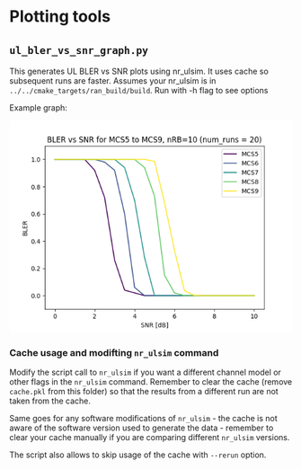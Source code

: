 # Plotting tools

## `ul_bler_vs_snr_graph.py`

This generates UL BLER vs SNR plots using nr_ulsim. It uses cache so subsequent runs are faster.
Assumes your nr_ulsim is in `../../cmake_targets/ran_build/build`. Run with -h flag to see options

Example graph:

![image](./example.png)

### Cache usage and modifting `nr_ulsim` command

Modify the script call to `nr_ulsim` if you want a different channel model or other flags in the `nr_ulsim` command.
Remember to clear the cache (remove `cache.pkl` from this folder) so that the results from a different run are not 
taken from the cache.
 
Same goes for any software modifications of `nr_ulsim` - the cache is not aware of the software version used to generate
the data - remember to clear your cache manually if you are comparing different `nr_ulsim` versions.

The script also allows to skip usage of the cache with `--rerun` option.
